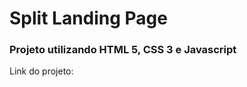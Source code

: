 <h1>Split Landing Page</h1>

<h3>Projeto utilizando HTML 5, CSS 3 e Javascript </h3>

<p>Link do projeto: </p>